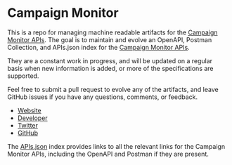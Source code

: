 # Campaign MonitorThis is a repo for managing machine readable artifacts for the [Campaign Monitor APIs](http://www.campaignmonitor.com/). The goal is to maintain and evolve an OpenAPI, Postman Collection, and APIs.json index for the [Campaign Monitor APIs](http://www.campaignmonitor.com/).They are a constant work in progress, and will be updated on a regular basis when new information is added, or more of the specifications are supported.Feel free to submit a pull request to evolve any of the artifacts, and leave GitHub issues if you have any questions, comments, or feedback.- [Website](http://www.campaignmonitor.com/)- [Developer](http://www.campaignmonitor.com/)- [Twitter](https://twitter.com/campaignmonitor)- [GitHub](https://github.com/campaignmonitor)The [APIs.json](https://github.com/api-evangelist/campaign-monitor/blob/master/apis.json) index provides links to all the relevant links for the Campaign Monitor APIs, including the OpenAPI and Postman if they are present.